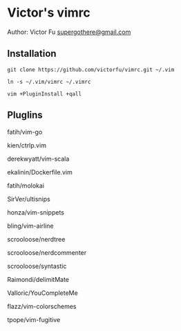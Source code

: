 Victor's vimrc
=============

Author: Victor Fu <supergothere@gmail.com>

Installation
------------

```
git clone https://github.com/victorfu/vimrc.git ~/.vim
```

```
ln -s ~/.vim/vimrc ~/.vimrc
```

```
vim +PluginInstall +qall
```

Pluglins
------------
fatih/vim-go

kien/ctrlp.vim

derekwyatt/vim-scala

ekalinin/Dockerfile.vim

fatih/molokai

SirVer/ultisnips

honza/vim-snippets

bling/vim-airline

scrooloose/nerdtree

scrooloose/nerdcommenter

scrooloose/syntastic

Raimondi/delimitMate

Valloric/YouCompleteMe

flazz/vim-colorschemes

tpope/vim-fugitive

